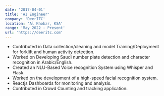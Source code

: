 ```yaml
---
date: '2017-04-01'
title: 'AI Engineer'
company: 'DeerITC'
location: 'Al Khobar, KSA'
range: 'May 2022 - Present'
url: 'https://deeritc.com'
---
```


- Contributed in Data collection/cleaning and model Training/Deployment for forklift and human activity detection.
- Worked on Developing Saudi number plate detection and character recognition in Arabic/English.
- Created an NLU-Based Voice recognition System using Whisper and Flask.
- Worked on the development of a high-speed facial recognition system.
- Reactjs Dashboards for monitoring and analysis.
- Contributed in Crowd Counting and tracking application.